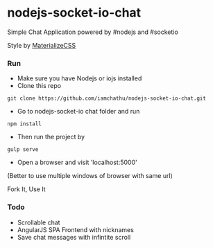 # nodejs-socket-io-chat
Simple Chat Application powered by #nodejs and #socketio

Style by [MaterializeCSS](http://materializecss.com/)

### Run ###

* Make sure you have Nodejs or iojs installed
* Clone this repo

```
git clone https://github.com/iamchathu/nodejs-socket-io-chat.git
```

* Go to nodejs-socket-io chat folder and run

```
npm install
```

* Then run the project by

```
gulp serve
```

* Open a browser and visit 'localhost:5000'

(Better to use multiple windows of browser with same url)

Fork It, Use It


### Todo ###
* Scrollable chat 
* AngularJS SPA Frontend with nicknames
* Save chat messages with infintite scroll
